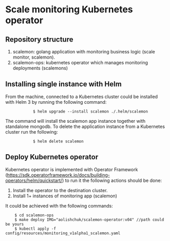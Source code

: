 # Scale monitoring Kubernetes operator

## Repository structure

1. scalemon: golang application with monitoring business logic (scale monitor, scalemon).
1. scalemon-ops: kubernetes operator which manages monitoring deployments (scalemons)

## Installing single instance with Helm

From the machine, connected to a Kubernetes cluster could be installed with Helm 3 by running the following command:

                $ helm upgrade --install scalemon ./.helm/scalemon

The command will install the scalemon app instance together with standalone mongodb. To delete the application instance from a Kubernetes cluster run the following:

                $ helm delete scalemon

## Deploy Kubernetes operator

Kubernetes operator is implemented with Operator Framework (https://sdk.operatorframework.io/docs/building-operators/helm/quickstart/) to run it the following actions should be done:

1. Install the operator to the destination cluster.
1. Install 1+ instances of monitoring app (scalemon)

It could be achieved with the following commands:

        $ cd scalemon-ops
        $ make deploy IMG="aolishchuk/scalemon-operator:v04" //path could be yours
        $ kubectl apply -f config/resources/monitoring_v1alpha1_scalemon.yaml
